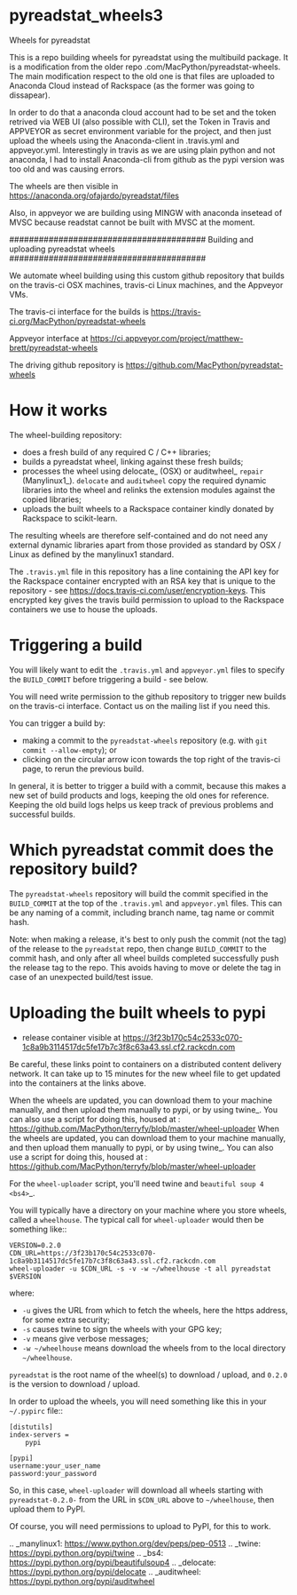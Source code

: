 # pyreadstat_wheels3
Wheels for pyreadstat

This is a repo building wheels for pyreadstat using the multibuild package. 
It is a modification from the older repo .com/MacPython/pyreadstat-wheels.
The main modification respect to the old one is that files are uploaded to Anaconda Cloud 
instead of Rackspace (as the former was going to dissapear).

In order to do that a anaconda cloud account had to be set and the token retrived via WEB UI 
(also possible with CLI), set the Token in Travis and APPVEYOR as secret environment variable
for the project, and then just upload the wheels using the Anaconda-client in .travis.yml and
appveyor.yml. Interestingly in travis as we are using plain python and not anaconda, I had to 
install Anaconda-cli from github as the pypi version was too old and was causing errors. 

The wheels are then visible in https://anaconda.org/ofajardo/pyreadstat/files

Also, in appveyor we are building using MINGW with anaconda insetead of MVSC because readstat cannot be built
with MVSC at the moment.


########################################
Building and uploading pyreadstat wheels
########################################

We automate wheel building using this custom github repository that builds on
the travis-ci OSX machines, travis-ci Linux machines, and the Appveyor VMs.

The travis-ci interface for the builds is
https://travis-ci.org/MacPython/pyreadstat-wheels

Appveyor interface at
https://ci.appveyor.com/project/matthew-brett/pyreadstat-wheels

The driving github repository is
https://github.com/MacPython/pyreadstat-wheels

How it works
============

The wheel-building repository:

* does a fresh build of any required C / C++ libraries;
* builds a pyreadstat wheel, linking against these fresh builds;
* processes the wheel using delocate_ (OSX) or auditwheel_ ``repair``
  (Manylinux1_).  ``delocate`` and ``auditwheel`` copy the required dynamic
  libraries into the wheel and relinks the extension modules against the
  copied libraries;
* uploads the built wheels to a Rackspace container kindly donated by Rackspace
  to scikit-learn.

The resulting wheels are therefore self-contained and do not need any external
dynamic libraries apart from those provided as standard by OSX / Linux as
defined by the manylinux1 standard.

The ``.travis.yml`` file in this repository has a line containing the API key
for the Rackspace container encrypted with an RSA key that is unique to the
repository - see https://docs.travis-ci.com/user/encryption-keys.  This
encrypted key gives the travis build permission to upload to the Rackspace
containers we use to house the uploads.

Triggering a build
==================

You will likely want to edit the ``.travis.yml`` and ``appveyor.yml`` files to
specify the ``BUILD_COMMIT`` before triggering a build - see below.

You will need write permission to the github repository to trigger new builds
on the travis-ci interface.  Contact us on the mailing list if you need this.

You can trigger a build by:

* making a commit to the `pyreadstat-wheels` repository (e.g. with `git
  commit --allow-empty`); or
* clicking on the circular arrow icon towards the top right of the travis-ci
  page, to rerun the previous build.

In general, it is better to trigger a build with a commit, because this makes
a new set of build products and logs, keeping the old ones for reference.
Keeping the old build logs helps us keep track of previous problems and
successful builds.

Which pyreadstat commit does the repository build?
==================================================

The ``pyreadstat-wheels`` repository will build the commit specified in the
``BUILD_COMMIT`` at the top of the ``.travis.yml`` and ``appveyor.yml`` files.
This can be any naming of a commit, including branch name, tag name or commit
hash.

Note: when making a release, it's best to only push the commit (not the tag) of
the release to the ``pyreadstat`` repo, then change ``BUILD_COMMIT`` to the
commit hash, and only after all wheel builds completed successfully push the
release tag to the repo.  This avoids having to move or delete the tag in case
of an unexpected build/test issue.

Uploading the built wheels to pypi
==================================

* release container visible at
  https://3f23b170c54c2533c070-1c8a9b3114517dc5fe17b7c3f8c63a43.ssl.cf2.rackcdn.com

Be careful, these links point to containers on a distributed content delivery
network.  It can take up to 15 minutes for the new wheel file to get updated
into the containers at the links above.

When the wheels are updated, you can download them to your machine manually,
and then upload them manually to pypi, or by using twine_.  You can also use a
script for doing this, housed at :
https://github.com/MacPython/terryfy/blob/master/wheel-uploader
When the wheels are updated, you can download them to your machine manually,
and then upload them manually to pypi, or by using twine_.  You can also use a
script for doing this, housed at :
https://github.com/MacPython/terryfy/blob/master/wheel-uploader

For the ``wheel-uploader`` script, you'll need twine and `beautiful soup 4
<bs4>`_.

You will typically have a directory on your machine where you store wheels,
called a `wheelhouse`.   The typical call for `wheel-uploader` would then
be something like::

    VERSION=0.2.0
    CDN_URL=https://3f23b170c54c2533c070-1c8a9b3114517dc5fe17b7c3f8c63a43.ssl.cf2.rackcdn.com
    wheel-uploader -u $CDN_URL -s -v -w ~/wheelhouse -t all pyreadstat $VERSION

where:

* ``-u`` gives the URL from which to fetch the wheels, here the https address,
  for some extra security;
* ``-s`` causes twine to sign the wheels with your GPG key;
* ``-v`` means give verbose messages;
* ``-w ~/wheelhouse`` means download the wheels from to the local directory
  ``~/wheelhouse``.

``pyreadstat`` is the root name of the wheel(s) to download / upload, and
``0.2.0`` is the version to download / upload.

In order to upload the wheels, you will need something like this
in your ``~/.pypirc`` file::

    [distutils]
    index-servers =
        pypi

    [pypi]
    username:your_user_name
    password:your_password

So, in this case, `wheel-uploader` will download all wheels starting with
`pyreadstat-0.2.0-` from the URL in ``$CDN_URL`` above to ``~/wheelhouse``, then
upload them to PyPI.

Of course, you will need permissions to upload to PyPI, for this to work.

.. _manylinux1: https://www.python.org/dev/peps/pep-0513
.. _twine: https://pypi.python.org/pypi/twine
.. _bs4: https://pypi.python.org/pypi/beautifulsoup4
.. _delocate: https://pypi.python.org/pypi/delocate
.. _auditwheel: https://pypi.python.org/pypi/auditwheel
